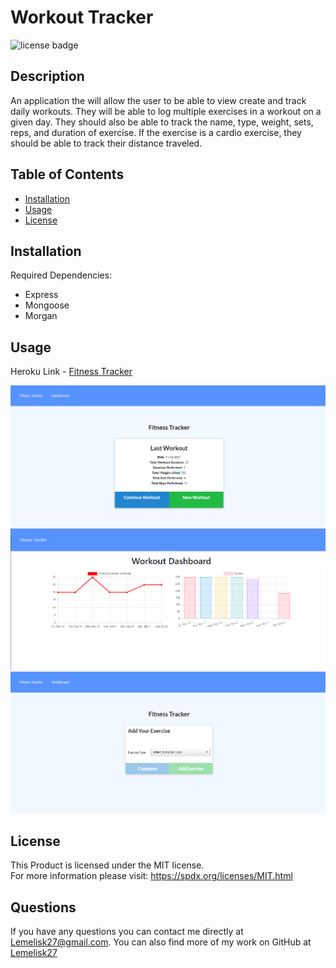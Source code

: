 # Workout Tracker
![license badge](https://img.shields.io/badge/license-MIT-blue)
## Description
An application the will allow the user to be able to view create and track daily workouts. They will be able to log multiple exercises in a workout on a given day. They should also be able to track the name, type, weight, sets, reps, and duration of exercise. If the exercise is a cardio exercise, they should be able to track their distance traveled.
## Table of Contents
- [Installation](#installation)
- [Usage](#usage)
- [License](#license)
## Installation
Required Dependencies:
- Express
- Mongoose
- Morgan
## Usage
Heroku Link - [Fitness Tracker](https://enigmatic-citadel-42972.herokuapp.com/)
  
![Homepage](images/homepage.png)
![Dashboard](images/dashboard.png)
![New Workout](images/newworkout.png)
## License
This Product is licensed under the MIT license.  
For more information please visit: https://spdx.org/licenses/MIT.html
## Questions  
If you have any questions you can contact me directly at Lemelisk27@gmail.com. You can also find more of my work on GitHub at [Lemelisk27](https://github.com/Lemelisk27)